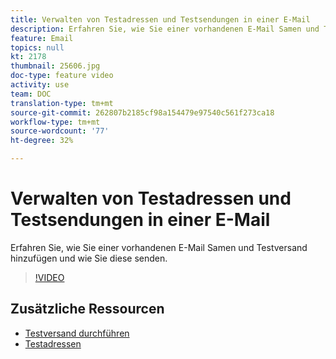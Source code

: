 ```yaml
---
title: Verwalten von Testadressen und Testsendungen in einer E-Mail
description: Erfahren Sie, wie Sie einer vorhandenen E-Mail Samen und Testversand hinzufügen und wie Sie diese senden.
feature: Email
topics: null
kt: 2178
thumbnail: 25606.jpg
doc-type: feature video
activity: use
team: DOC
translation-type: tm+mt
source-git-commit: 262807b2185cf98a154479e97540c561f273ca18
workflow-type: tm+mt
source-wordcount: '77'
ht-degree: 32%

---
```



# Verwalten von Testadressen und Testsendungen in einer E-Mail

Erfahren Sie, wie Sie einer vorhandenen E-Mail Samen und Testversand hinzufügen und wie Sie diese senden.

>[!VIDEO](https://video.tv.adobe.com/v/25606?quality=12)

## Zusätzliche Ressourcen

- [Testversand durchführen](https://docs.adobe.com/content/help/en/campaign-classic/using/transactional-messaging/message-templates/sending-a-proof.html)
- [Testadressen](https://docs.adobe.com/content/help/en/campaign-classic/using/configuring-campaign-classic/use-a-custom-recipient-table/seed-addresses.html)